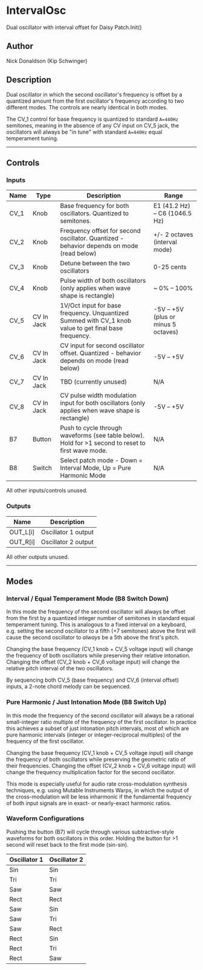 # IntervalOsc

Dual oscillator with interval offset for Daisy Patch.Init()

## Author

Nick Donaldson (Kip Schwinger)

## Description

Dual oscillator in which the second oscillator's frequency is offset by a quantized amount from the first oscillator's frequency
according to two different modes. The controls are nearly identical in both modes.

The CV_1 control for base frequency is quantized to standard `A=440Hz` semitones, meaning in the absence of any CV input on CV_5 jack,
the oscillators will always be "in tune" with standard `A=440Hz` equal temperament tuning.

---

## Controls

### Inputs

|    Name   |    Type      |    Description                                   |    Range    |
|    ---    |    ---       |    ---                                           |    ---      | 
|    CV_1   |    Knob      |    Base frequency for both oscillators. Quantized to semitones. |  E1 (41.2 Hz) – C6 (1046.5 Hz) |
|    CV_2   |    Knob      |    Frequency offset for second oscillator. Quantized - behavior depends on mode (read below) | +/- 2 octaves (interval mode) |
|    CV_3   |    Knob      |    Detune between the two oscillators | 0-25 cents |
|    CV_4   |    Knob      |    Pulse width of both oscillators (only applies when wave shape is rectangle) | ~ 0% – 100% |
|    CV_5   |  CV In Jack  |    1V/Oct input for base frequency. Unquantized Summed with CV_1 knob value to get final base frequency. | -5V – +5V (plus or minus 5 octaves) |
|    CV_6   |  CV In Jack  |    CV input for second oscillator offset. Quantized - behavior depends on mode (read below) | -5V – +5V |
|    CV_7   |  CV In Jack  |    TBD (currently unused) | N/A |
|    CV_8   |  CV In Jack  |    CV pulse width modulation input for both oscillators (only applies when wave shape is rectangle) | -5V – +5V |
|    B7     |  Button      |    Push to cycle through waveforms (see table below). Hold for >1 second to reset to first wave mode. | N/A |
|    B8     |  Switch      |    Select patch mode - Down = Interval Mode, Up = Pure Harmonic Mode | N/A |

All other inputs/controls unused.

### Outputs

|    Name    |    Description         |
|    ---     |    ---                 |
|  OUT_L[i]  |   Oscillator 1 output  |
|  OUT_R[i]  |   Oscillator 2 output  |

All other outputs unused.

---

## Modes

### Interval / Equal Temperament Mode (B8 Switch Down)

In this mode the frequency of the second oscillator will always be offset from the first by a quantized integer number of semitones
in standard equal temperament tuning. This is analogous to a fixed interval on a keyboard, e.g. setting the second oscillator to a fifth
(+7 semitones) above the first will cause the second oscillator to _always_ be a 5th above the first's pitch.

Changing the base frequency (CV_1 knob + CV_5 voltage input) will change the frequency of both oscillators while preserving their relative
intonation. Changing the offset (CV_2 knob + CV_6 voltage input) will change the relative pitch interval of the two oscillators.

By sequencing both CV_5 (base frequency) and CV_6 (interval offset) inputs, a 2-note chord melody can be sequenced.

### Pure Harmonic / Just Intonation Mode (B8 Switch Up)

In this mode the frequency of the second oscillator will always be a rational small-integer ratio multiple of the frequency of the first oscillator.
In practice this achieves a subset of just intonation pitch intervals, most of which are pure harmonic intervals (integer or integer-reciprocal multiples) of
the frequency of the first oscillator.

Changing the base frequency (CV_1 knob + CV_5 voltage input) will change the frequency of both oscillators while preserving the geometric ratio of their
frequencies. Changing the offset (CV_2 knob + CV_6 voltage input) will change the frequency multiplication factor for the second oscillator.

This mode is especially useful for audio rate cross-modulation synthesis techniques, e.g. using Mutable Instruments Warps, in which the output of the
cross-modulation will be less inharmonic if the fundamental frequency of both input signals are in exact- or nearly-exact harmonic ratios.

### Waveform Configurations 

Pushing the button (B7) will cycle through various subtractive-style waveforms for both oscillators in this order.
Holding the button for >1 second will reset back to the first mode (sin-sin).

|  Oscillator 1  |  Oscillator 2  |
|  ---           |  ---           |
|  Sin           |  Sin           |
|  Tri           |  Tri           |
|  Saw           |  Saw           |
|  Rect          |  Rect          |
|  Saw           |  Sin           |
|  Saw           |  Tri           |
|  Saw           |  Rect          |
|  Rect          |  Sin           |
|  Rect          |  Tri           |
|  Rect          |  Saw           |
